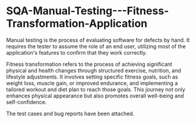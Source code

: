 # SQA-Manual-Testing---Fitness-Transformation-Application

Manual testing is the process of evaluating software for defects by hand. It requires the tester to assume the role of an end user, utilizing most of the application's features to confirm that they work correctly.

Fitness transformation refers to the process of achieving significant physical and health changes through structured exercise, nutrition, and lifestyle adjustments. It involves setting specific fitness goals, such as weight loss, muscle gain, or improved endurance, and implementing a tailored workout and diet plan to reach those goals. This journey not only enhances physical appearance but also promotes overall well-being and self-confidence.

The test cases and bug reports have been attached.
